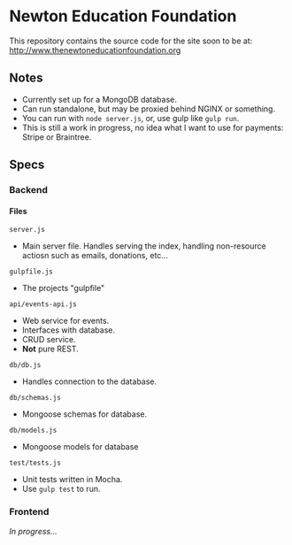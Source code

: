 ﻿# Newton Education Foundation

This repository contains the source code for the site soon to be at: http://www.thenewtoneducationfoundation.org

## Notes

- Currently set up for a MongoDB database.
- Can run standalone, but may be proxied behind NGINX or something.
- You can run with `node server.js`, or, use gulp like `gulp run`.
- This is  still a work in progress, no idea what I want to use  for payments: Stripe or Braintree.

## Specs

### Backend

#### Files 

`server.js`

- Main server file. Handles serving the index, handling non-resource actiosn such as emails, donations, etc...

`gulpfile.js`

- The projects "gulpfile"

`api/events-api.js`

- Web service for events.
- Interfaces with database.
- CRUD service.
- **Not** pure REST.

`db/db.js`

- Handles connection to the database.

`db/schemas.js`

- Mongoose schemas for database.

`db/models.js`

- Mongoose models for database

`test/tests.js`

- Unit tests written in Mocha.
- Use `gulp test` to run.

### Frontend

*In progress...*
